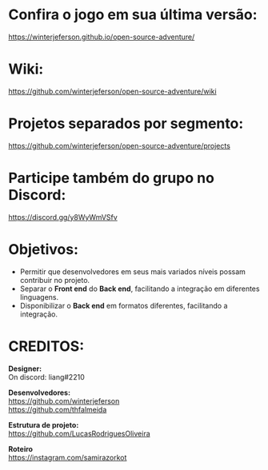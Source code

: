 # **Confira o jogo em sua última versão:**
https://winterjeferson.github.io/open-source-adventure/

# **Wiki:**
https://github.com/winterjeferson/open-source-adventure/wiki

# **Projetos separados por segmento:**
https://github.com/winterjeferson/open-source-adventure/projects

# **Participe também do grupo no Discord:**
https://discord.gg/y8WyWmVSfv

# **Objetivos:**
* Permitir que desenvolvedores em seus mais variados níveis possam contribuir no projeto.
* Separar o **Front end** do **Back end**, facilitando a integração em diferentes linguagens.
* Disponibilizar o **Back end** em formatos diferentes, facilitando a integração.



# **CREDITOS:**

**Designer:**
<br/>
On discord: liang#2210

**Desenvolvedores:**
<br/>
https://github.com/winterjeferson
<br/>
https://github.com/thfalmeida

**Estrutura de projeto:**
<br/>
https://github.com/LucasRodriguesOliveira

**Roteiro**
<br/>
https://instagram.com/samirazorkot
